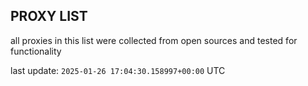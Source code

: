 ## PROXY LIST

all proxies in this list were collected from open sources and tested for functionality

last update: `2025-01-26 17:04:30.158997+00:00` UTC